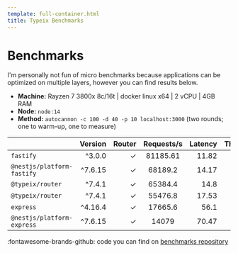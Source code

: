 ```yaml
---
template: full-container.html
title: Typeix Benchmarks
---
```

# Benchmarks
I'm personally not fun of micro benchmarks because applications can be optimized on multiple layers, however you can find
results below.


* __Machine:__ Rayzen 7 3800x 8c/16t | docker linux x64 | 2 vCPU | 4GB RAM
* __Node:__ `node:14`
* __Method:__ `autocannon -c 100 -d 40 -p 10 localhost:3000` (two rounds; one to warm-up, one to measure)

|                          | Version | Router | Requests/s | Latency | Throughput/Mb |
| :--                      | --:     | --:    | :-:        | --:     | --:           |
|`fastify`                 | ^3.0.0  | ✓      | 81185.61   | 11.82   | 15.18         |
|`@nestjs/platform-fastify`| ^7.6.15 | ✓      | 68189.2    | 14.17   | 12.75         |
|`@typeix/router`          | ^7.4.1  | ✓      | 65384.4    | 14.8    | 9.15          |
|`@typeix/router`          | ^7.4.1  | ✓      | 55476.8    | 17.53   | 7.77          |
|`express`                 | ^4.16.4 | ✓      | 17665.6    | 56.1    | 3.30          |
|`@nestjs/platform-express`| ^7.6.15 | ✓      | 14079      | 70.47   | 3.55          |

:fontawesome-brands-github: code you can find on [benchmarks repository](https://github.com/typeix/benchmarks)   